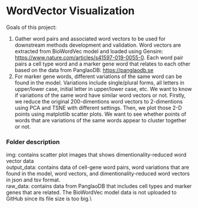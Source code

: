 # WordVector Visualization
Goals of this project:
1. Gather word pairs and associated word vectors to be used for downstream methods development and validation. Word vectors are extracted from BioWordVec model and loaded using Gensim: https://www.nature.com/articles/s41597-019-0055-0. Each word pair pairs a cell type word and a marker gene word that relates to each other based on the data from PanglaoDB: https://panglaodb.se
2. For marker gene words, different variations of the same word can be found in the model. Variations include single/plural forms, all letters in upper/lower case, initial letter in upper/lower case, etc. We want to know if variations of the same word have similar word vectors or not. Firstly, we reduce the original 200-dimentions word vectors to 2-dimentions using PCA and TSNE with different settings. Then, we plot those 2-D points using matplotlib scatter plots. We want to see whether points of words that are variations of the same words appear to cluster together or not.

### Folder description
img: contains scatter plot images that shows dimentionality-reduced word vector data\
output_data: contains data of cell-gene word pairs, word variations that are found in the model, word vectors, and dimentionality-reduced word vectors in json and tsv format.\
raw_data: contains data from PanglaoDB that includes cell types and marker genes that are related. The BioWordVec model data is not uploaded to GitHub since its file size is too big.\
